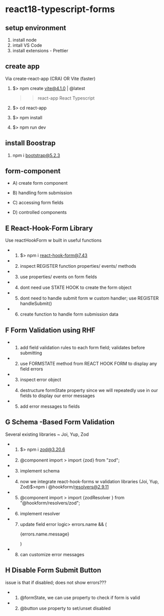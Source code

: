 # react18-typescript-forms
## setup environment

1. install node
2. intall VS Code
3. install extensions - Prettier

## create app

Via create-react-app (CRA) OR Vite (faster)

1. $> npm create vite@4.1.0 | @latest

   > > react-app
   > > React
   > > Typescript

2. $> cd react-app
3. $> npm install
4. $> npm run dev

## install Boostrap

1. npm i bootstrap@5.2.3

## form-component

- A) create form component

- B) handling form submission

- C) accessing form fields

- D) controlled components

## E React-Hook-Form Library

Use reactHookForm w built in useful functions

- 1. $> npm i react-hook-form@7.43
- 2. inspect REGISTER function properties/ events/ methods
- 3. use properties/ events on form fields
- 4. dont need use STATE HOOK to create the form object
- 5. dont need to handle submit form w custom handler; use REGISTER handleSubmit()
- 6. create function to handle form submission data

## F Form Validation using RHF

- 1. add field validation rules to each form field; validates before submitting
- 2. use FORMSTATE method from REACT HOOK FORM to display any field errors
- 3. inspect error object
- 4. destructure formState property since we will repeatedly use in our fields to display our error messages
- 5. add error messages to fields

## G Schema -Based Form Validation

Several existing libraries ~ Joi, Yup, Zod

- 1. $> npm i zod@3.20.6
- 2. @component import > import {zod} from "zod";
- 3. implement schema
- 4. now we integrate react-hook-forms w validation libraries (Joi, Yup, Zod)$>npm i @hookform/resolvers@2.9.11
- 5. @component import > import {zodResolver } from "@hookform/resolvers/zod";
- 6. implement resolver
- 7. update field error logic> errors.name && ( <p className="text-danger"> {errors.name.message}</p> )
- 8. can customize error messages

## H Disable Form Submit Button

issue is that if disabled; does not show errors???

- 1. @formState, we can use property to check if form is valid
- 2. @button use property to set/unset disabled
